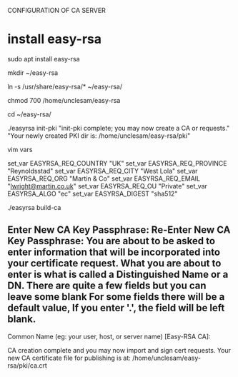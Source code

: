CONFIGURATION OF CA SERVER

# install easy-rsa
sudo apt install easy-rsa

mkdir ~/easy-rsa

ln -s /usr/share/easy-rsa/* ~/easy-rsa/

chmod 700 /home/unclesam/easy-rsa

cd ~/easy-rsa/

./easyrsa init-pki
"init-pki complete; you may now create a CA or requests."
"Your newly created PKI dir is: /home/unclesam/easy-rsa/pki"

vim vars

set_var EASYRSA_REQ_COUNTRY    "UK"
set_var EASYRSA_REQ_PROVINCE   "Reynoldsstad"
set_var EASYRSA_REQ_CITY       "West Lola"
set_var EASYRSA_REQ_ORG        "Martin & Co"
set_var EASYRSA_REQ_EMAIL      "lwright@martin.co.uk"
set_var EASYRSA_REQ_OU         "Private"
set_var EASYRSA_ALGO           "ec"
set_var EASYRSA_DIGEST         "sha512"

./easyrsa build-ca

Enter New CA Key Passphrase: 
Re-Enter New CA Key Passphrase: 
You are about to be asked to enter information that will be incorporated
into your certificate request.
What you are about to enter is what is called a Distinguished Name or a DN.
There are quite a few fields but you can leave some blank
For some fields there will be a default value,
If you enter '.', the field will be left blank.
-----
Common Name (eg: your user, host, or server name) [Easy-RSA CA]:

CA creation complete and you may now import and sign cert requests.
Your new CA certificate file for publishing is at:
/home/unclesam/easy-rsa/pki/ca.crt
